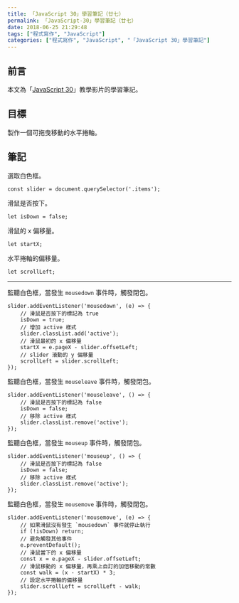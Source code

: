 ```yaml
---
title: 「JavaScript 30」學習筆記（廿七）
permalink: 「JavaScript-30」學習筆記（廿七）
date: 2018-06-25 21:29:48
tags: ["程式寫作", "JavaScript"]
categories: ["程式寫作", "JavaScript", "「JavaScript 30」學習筆記"]
---
```


## 前言
本文為「[JavaScript 30](https://javascript30.com/)」教學影片的學習筆記。

## 目標
製作一個可拖曳移動的水平捲軸。

## 筆記
選取白色框。
```JS
const slider = document.querySelector('.items');
```
滑鼠是否按下。
```JS
let isDown = false;
```
滑鼠的 x 偏移量。
```JS
let startX;
```
水平捲軸的偏移量。
```JS
let scrollLeft;
```
---
監聽白色框，當發生 `mousedown` 事件時，觸發閉包。
```JS
slider.addEventListener('mousedown', (e) => {
    // 滑鼠是否按下的標記為 true
    isDown = true;
    // 增加 active 樣式
    slider.classList.add('active');
    // 滑鼠最初的 x 偏移量
    startX = e.pageX - slider.offsetLeft;
    // slider 滾動的 y 偏移量
    scrollLeft = slider.scrollLeft;
});
```
監聽白色框，當發生 `mouseleave` 事件時，觸發閉包。
```JS
slider.addEventListener('mouseleave', () => {
    // 滑鼠是否按下的標記為 false
    isDown = false;
    // 移除 active 樣式
    slider.classList.remove('active');
});
```
監聽白色框，當發生 `mouseup` 事件時，觸發閉包。
```JS
slider.addEventListener('mouseup', () => {
    // 滑鼠是否按下的標記為 false
    isDown = false;
    // 移除 active 樣式
    slider.classList.remove('active');
});
```
監聽白色框，當發生 `mousemove` 事件時，觸發閉包。
```JS
slider.addEventListener('mousemove', (e) => {
    // 如果滑鼠沒有發生 `mousedown` 事件就停止執行
    if (!isDown) return;
    // 避免觸發其他事件
    e.preventDefault();
    // 滑鼠當下的 x 偏移量
    const x = e.pageX - slider.offsetLeft;
    // 滑鼠移動的 x 偏移量，再乘上自訂的加倍移動的常數
    const walk = (x - startX) * 3;
    // 設定水平捲軸的偏移量
    slider.scrollLeft = scrollLeft - walk;
});
```
